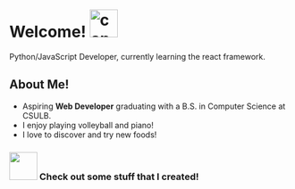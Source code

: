 <h1>Welcome! <img src="https://i.giphy.com/media/v1.Y2lkPTc5MGI3NjExNXE0aG93cnZ5djhhMWdtbzc5YXI3MWgwcDUzZW8wbW14d3c4aThrbyZlcD12MV9pbnRlcm5hbF9naWZfYnlfaWQmY3Q9Zw/qXtsvBPk9PXXEURkZA/giphy.gif" alt="capybara" width="50px" height="50px"></h1> 
<p>Python/JavaScript Developer, currently learning the react framework.</p>
<h2>About Me!</h2>
<ul>
<li>Aspiring <b>Web Developer</b> graduating with a B.S. in Computer Science at CSULB.</li>
<li>I enjoy playing volleyball and piano!</li>
<li>I love to discover and try new foods!</li>
</ul>

<h3><img src="https://media.giphy.com/media/cqtfbphEWzifnUK83c/giphy.gif?cid=ecf05e4742fqiuujefvk28p1uqqt8nc6shahxftrfb14uykz&ep=v1_gifs_related&rid=giphy.gif&ct=g"  width="50px" height="50px"> Check out some stuff that I created! </h3>
